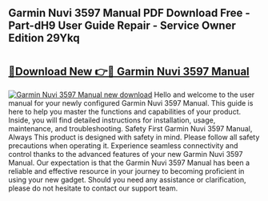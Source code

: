 ## Garmin Nuvi 3597 Manual PDF Download Free - Part-dH9 User Guide Repair - Service Owner Edition 29Ykq

# <h2><a href="http://bc15398.oget.top/?id=Garmin+Nuvi+3597+Manual">🔗Download New 👉🔴 Garmin Nuvi 3597 Manual</a></h2>

[![Garmin Nuvi 3597 Manual new download](https://i.imgur.com/5g1atiW.png)](http://bc15398.oget.top/?id=Garmin+Nuvi+3597+Manual)
Hello and welcome to the user manual for your newly configured Garmin Nuvi 3597 Manual. This guide is here to help you master the functions and capabilities of your product. Inside, you will find detailed instructions for installation, usage, maintenance, and troubleshooting. Safety First Garmin Nuvi 3597 Manual, Always This product is designed with safety in mind. Please follow all safety precautions when operating it. Experience seamless connectivity and control thanks to the advanced features of your new Garmin Nuvi 3597 Manual. Our expectation is that the Garmin Nuvi 3597 Manual has been a reliable and effective resource in your journey to becoming proficient in using your new gadget. Should you need any assistance or clarification, please do not hesitate to contact our support team.
